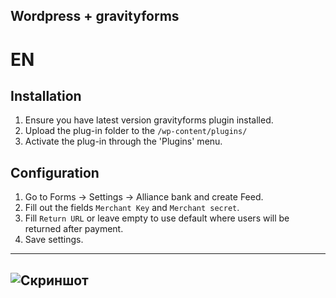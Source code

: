 Wordpress + gravityforms
---------

# EN

## Installation

1. Ensure you have latest version gravityforms plugin installed.
2. Upload the plug-in folder to the `/wp-content/plugins/`
3. Activate the plug-in through the 'Plugins' menu.

## Configuration

1. Go to Forms -> Settings -> Alliance bank and create Feed.
2. Fill out the fields `Merchant Key` and `Merchant secret`.
3. Fill `Return URL` or leave empty to use default where users will be returned after payment.
4. Save settings.

---------


![Скриншот][1]
----

[1]: https://raw.githubusercontent.com/cloudipsp/wordpress/master/fondy-gravityforms-payment/settings1.png